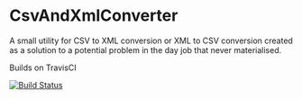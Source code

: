 CsvAndXmlConverter
==================

A small utility for CSV to XML conversion or XML to CSV conversion created as a solution to a 
potential problem in the day job that never materialised.

Builds on TravisCI

[![Build Status](https://travis-ci.org/Patypus/CsvAndXmlConverter.svg?branch=master)](https://travis-ci.org/Patypus/CsvAndXmlConverter)
